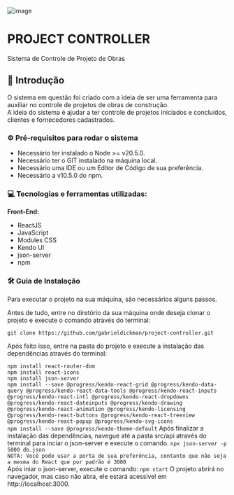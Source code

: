 ![image](https://github.com/gabrieldickman/project-controller/assets/55303496/2d490b2f-dd0d-4eeb-a7f5-a8fef65731ba)


# PROJECT CONTROLLER
Sistema de Controle de Projeto de Obras

## 📌 Introdução
O sistema em questão foi criado com a ideia de ser uma ferramenta para auxiliar no controle de projetos de obras de construção. <br>
A ideia do sistema é ajudar a ter controle de projetos iniciados e concluídos, clientes e fornecedores cadastrados. <br>

### ⚙️ Pré-requisitos para rodar o sistema

- Necessário ter instalado o Node >= v20.5.0. <br>
- Necessário ter o GIT instalado na máquina local. <br>
- Necessário uma IDE ou um Editor de Código de sua preferência. <br>
- Necessário a v10.5.0 do npm. <br>

### 💻 Tecnologias e ferramentas utilizadas:

**Front-End:**

- ReactJS
- JavaScript
- Modules CSS
- Kendo UI
- json-server
- npm

### 🛠️ Guia de Instalação

Para executar o projeto na sua máquina, são necessários alguns passos.

Antes de tudo, entre no diretório da sua máquina onde deseja clonar o projeto e execute o comando através do terminal:

``
git clone https://github.com/gabrieldickman/project-controller.git
``

Após feito isso, entre na pasta do projeto e execute a instalação das dependências através do terminal:

``
npm install react-router-dom
``
<br>
``
npm install react-icons
``
<br>
``
npm install json-server
``
<br>
``
npm install --save @progress/kendo-react-grid @progress/kendo-data-query @progress/kendo-react-data-tools @progress/kendo-react-inputs @progress/kendo-react-intl @progress/kendo-react-dropdowns @progress/kendo-react-dateinputs @progress/kendo-drawing @progress/kendo-react-animation @progress/kendo-licensing @progress/kendo-react-buttons @progress/kendo-react-treeview @progress/kendo-react-popup @progress/kendo-svg-icons
``
<br>
``
npm install --save @progress/kendo-theme-default
``
Após finalizar a instalação das dependências, navegue até a pasta src/api através do terminal para inciar o json-server e execute o comando.
``
npx json-server -p 5000 db.json
``
<br>
``
NOTA: Você pode usar a porta de sua preferência, contanto que não seja a mesma do React que por padrão é 3000
``
<br>
Após iniar o json-server, execute o comando:
``
npm start
``
O projeto abrirá no navegador, mas caso não abra, ele estará acessivel em http://localhost:3000.
